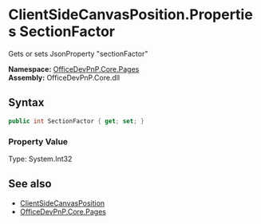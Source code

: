 # ClientSideCanvasPosition.Properties SectionFactor
 Gets or sets JsonProperty "sectionFactor"   

**Namespace:** [OfficeDevPnP.Core.Pages](OfficeDevPnP.Core.Pages.md)  
**Assembly:** OfficeDevPnP.Core.dll  
## Syntax
```C#
public int SectionFactor { get; set; }
```

### Property Value
Type: System.Int32  

## See also
- [ClientSideCanvasPosition](OfficeDevPnP.Core.Pages.ClientSideCanvasPosition.md) 
- [OfficeDevPnP.Core.Pages](OfficeDevPnP.Core.Pages.md) 
